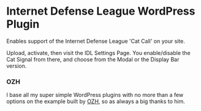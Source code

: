 
# Internet Defense League WordPress Plugin

Enables support of the Internet Defense League 'Cat Call' on your site.

Upload, activate, then visit the IDL Settings Page. You enable/disable the Cat Signal from there, and choose from the Modal or the Display Bar version.

### OZH
I base all my super simple WordPress plugins with no more than a few options on the example built by [OZH](http://planetozh.com/blog/2009/05/handling-plugins-options-in-wordpress-28-with-register_setting/), so as always a big thanks to him.
